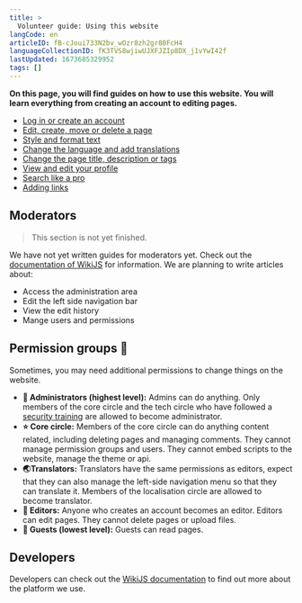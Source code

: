 ```yaml
---
title: >
  Volunteer guide: Using this website
langCode: en
articleID: fB-cJoui733N2bv_wOzr8zh2gr80FcH4
languageCollectionID: fK3TVS8wjiwUJXFJZIp8DX_j1vYwI42f
lastUpdated: 1673685329952
tags: []
---
```


**On this page, you will find guides on how to use this website. You will learn everything from creating an account to editing pages.**

-   [Log in or create an account](/support/log-in-or-register)
-   [Edit, create, move or delete a page](/support/edit-create-move-or-delete-a-page)
-   [Style and format text](/support/style-and-format-text)
-   [Change the language and add translations](/support/change-language-and-add-translations)
-   [Change the page title, description or tags](/support/change-page-title-descriptions-or-tags)
-   [View and edit your profile](/support/view-edit-profile)
-   [Search like a pro](/support/search-like-a-pro)
-   [Adding links](/support/adding-links)

## Moderators

> This section is not yet finished.

We have not yet written guides for moderators yet. Check out the [documentation of WikiJS](https://docs.requarks.io) for information. We are planning to write articles about:

-   Access the administration area
-   Edit the left side navigation bar
-   View the edit history
-   Mange users and permissions

## Permission groups 🔐

Sometimes, you may need additional permissions to change things on the website.

-   **👑 Administrators (highest level):** Admins can do anything. Only members of the core circle and the tech circle who have followed a [security training](/support/tech/security-training) are allowed to become administrator.
-   **⭐️ Core circle:** Members of the core circle can do anything content related, including deleting pages and managing comments. They cannot manage permission groups and users. They cannot embed scripts to the website, manage the theme or api.
-   **🌏Translators:** Translators have the same permissions as editors, expect that they can also manage the left-side navigation menu so that they can translate it. Members of the localisation circle are allowed to become translator.
-   **📝 Editors:** Anyone who creates an account becomes an editor. Editors can edit pages. They cannot delete pages or upload files.
-   **👻 Guests (lowest level):** Guests can read pages.

## Developers

Developers can check out the [WikiJS documentation](https://docs.requarks.io) to find out more about the platform we use.